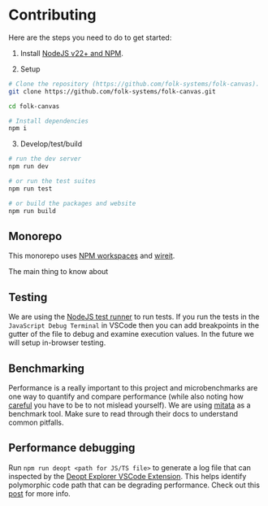 # Contributing

Here are the steps you need to do to get started:

1. Install [NodeJS v22+ and NPM](https://nodejs.org/en/download).

2. Setup

```bash
# Clone the repository (https://github.com/folk-systems/folk-canvas).
git clone https://github.com/folk-systems/folk-canvas.git

cd folk-canvas

# Install dependencies
npm i
```

3. Develop/test/build

```bash
# run the dev server
npm run dev

# or run the test suites
npm run test

# or build the packages and website
npm run build
```

## Monorepo

This monorepo uses [NPM workspaces](https://docs.npmjs.com/cli/v7/using-npm/workspaces) and [wireit](https://github.com/google/wireit).

The main thing to know about

## Testing

We are using the [NodeJS test runner](https://nodejs.org/en/learn/test-runner/using-test-runner) to run tests. If you run the tests in the `JavaScript Debug Terminal` in VSCode then you can add breakpoints in the gutter of the file to debug and examine execution values. In the future we will setup in-browser testing.

## Benchmarking

Performance is a really important to this project and microbenchmarks are one way to quantify and compare performance (while also noting how [careful](https://mrale.ph/blog/2012/12/15/microbenchmarks-fairy-tale.html) you have to be to not mislead yourself). We are using [mitata](https://github.com/evanwashere/mitata) as a benchmark tool. Make sure to read through their docs to understand common pitfalls.

## Performance debugging

Run `npm run deopt <path for JS/TS file>` to generate a log file that can inspected by the [Deopt Explorer VSCode Extension](https://github.com/microsoft/deoptexplorer-vscode). This helps identify polymorphic code path that can be degrading performance. Check out this [post](https://devblogs.microsoft.com/typescript/introducing-deopt-explorer/) for more info.
